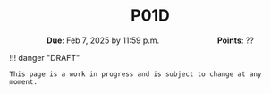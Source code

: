 <h1 align="center">
P01D
</h1>

<p style="text-align: center;">
    <object hspace="50">
        <strong>Due</strong></a>: Feb 7, 2025 by 11:59 p.m.
    </object>
    <object hspace="50">
        <strong>Points</strong></a>: ??
    </object>
</p>

!!! danger "DRAFT"

    This page is a work in progress and is subject to change at any moment.
